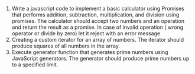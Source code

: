 1.	Write a javascript code to implement a basic calculator using Promises  that performs addition, subtraction, multiplication, and division using promises. The calculator should accept two numbers and an operation and return the result as a promise. In case of invalid operation ( wrong operator or divide by zero) let it reject with an error message
2.	Creating a custom iterator for an array of numbers. The  iterator should produce squares of all numbers in the array.
3.	Execute generator function that generates prime numbers using JavaScript generators. The generator should produce prime numbers up to a specified limit.
